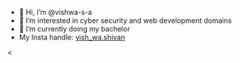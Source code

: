 - 👋 Hi, I’m @vishwa-s-a
- 👀 I’m interested in cyber security and web development domains
- 🌱 I’m currently doing my bachelor
- My Insta handle: [vish_wa.shivan](https://instagram.com/vish_wa.shivan?igshid=ZDdkNTZiNTM=)


<
